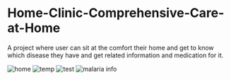 # Home-Clinic-Comprehensive-Care-at-Home
A project where user can sit at the comfort their home and get to know which disease they have and get related information and medication for it.


![home](https://user-images.githubusercontent.com/92779175/148688757-944c784b-a7d6-497b-9f32-5d09f076186f.png)
![temp](https://user-images.githubusercontent.com/92779175/148688768-37982e2c-12ba-4004-951e-ba82ab755fdc.png)
![test](https://user-images.githubusercontent.com/92779175/148688779-47539452-6ad7-434e-8bc4-8ad6da82a557.png)
![malaria info](https://user-images.githubusercontent.com/92779175/148688785-640a2b82-0e99-40d6-a037-bb6f77ad4ed5.png)
